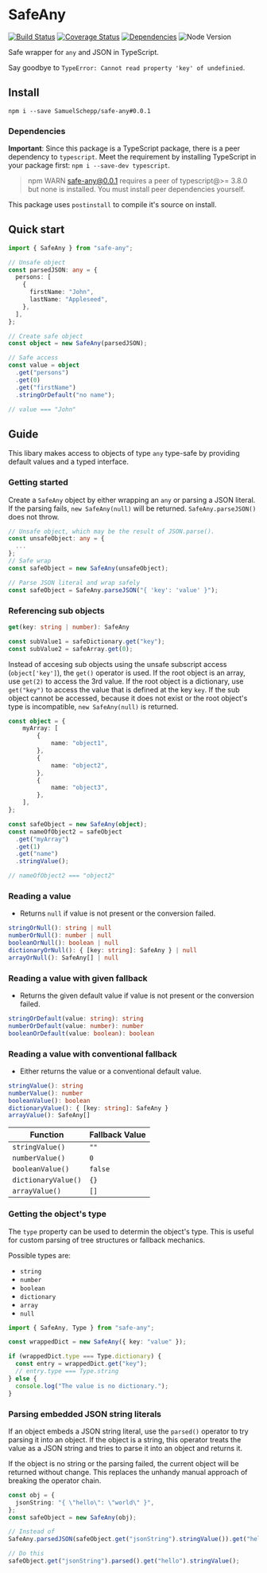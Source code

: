 # SafeAny

[![Build Status](https://travis-ci.org/SamuelSchepp/safe-any.svg?branch=master)](https://travis-ci.org/SamuelSchepp/safe-any)
[![Coverage Status](https://coveralls.io/repos/github/SamuelSchepp/safe-any/badge.svg?branch=master)](https://coveralls.io/github/SamuelSchepp/safe-any?branch=master)
[![Dependencies](https://david-dm.org/SamuelSchepp/safe-any.svg)](https://david-dm.org/)
![Node Version](https://img.shields.io/badge/node-%3E=%208.11-brightgreen.svg)

Safe wrapper for ```any``` and JSON in TypeScript.

Say goodbye to `TypeError: Cannot read property 'key' of undefinied`.

## Install

`npm i --save SamuelSchepp/safe-any#0.0.1`

### Dependencies

**Important**: Since this package is a TypeScript package, there is a peer dependency to `typescript`.
Meet the requirement by installing TypeScript in your package first: `npm i --save-dev typescript`.

> npm WARN safe-any@0.0.1 requires a peer of typescript@>= 3.8.0 but none is installed. You must install peer dependencies yourself.

This package uses `postinstall` to compile it's source on install.


## Quick start

```typescript
import { SafeAny } from "safe-any";

// Unsafe object
const parsedJSON: any = {
  persons: [
    {
      firstName: "John",
      lastName: "Appleseed",
    },
  ],
};

// Create safe object
const object = new SafeAny(parsedJSON);

// Safe access
const value = object
  .get("persons")
  .get(0)
  .get("firstName")
  .stringOrDefault("no name");

// value === "John"
```

## Guide

This libary makes access to objects of type `any` type-safe by providing default values and a typed interface.

### Getting started

Create a `SafeAny` object by either wrapping an `any` or parsing a JSON literal.
If the parsing fails, `new SafeAny(null)` will be returned.
`SafeAny.parseJSON()` does not throw.

```typescript
// Unsafe object, which may be the result of JSON.parse().
const unsafeObject: any = {
  ...
};
// Safe wrap
const safeObject = new SafeAny(unsafeObject);
```

```typescript
// Parse JSON literal and wrap safely
const safeObject = SafeAny.parseJSON("{ 'key': 'value' }");
```

### Referencing sub objects

```typescript
get(key: string | number): SafeAny
```

```typescript
const subValue1 = safeDictionary.get("key");
const subValue2 = safeArray.get(0);
```

Instead of accesing sub objects using the unsafe subscript access (`object['key']`), the `get()` operator is used.
If the root object is an array, use `get(2)` to access the 3rd value.
If the root object is a dictionary, use `get("key")` to access the value that is defined at the key `key`.
If the sub object cannot be accessed, because it does not exist or the root object's type is incompatible,
`new SafeAny(null)` is returned.

```typescript
const object = {
    myArray: [
        {
            name: "object1",
        },
        {
            name: "object2",
        },
        {
            name: "object3",
        },
    ],
};

const safeObject = new SafeAny(object);
const nameOfObject2 = safeObject
  .get("myArray")
  .get(1)
  .get("name")
  .stringValue();

// nameOfObject2 === "object2"
```

### Reading a value

- Returns `null` if value is not present or the conversion failed.

```typescript
stringOrNull(): string | null
numberOrNull(): number | null
booleanOrNull(): boolean | null
dictionaryOrNull(): { [key: string]: SafeAny } | null
arrayOrNull(): SafeAny[] | null
```

### Reading a value with given fallback

- Returns the given default value if value is not present or the conversion failed.

```typescript
stringOrDefault(value: string): string
numberOrDefault(value: number): number
booleanOrDefault(value: boolean): boolean
```

### Reading a value with conventional fallback

- Either returns the value or a conventional default value.

```typescript
stringValue(): string
numberValue(): number
booleanValue(): boolean
dictionaryValue(): { [key: string]: SafeAny }
arrayValue(): SafeAny[]
```

| Function            | Fallback Value |
|---------------------|----------------|
| `stringValue()`     | `""`           |
| `numberValue()`     | `0`            |
| `booleanValue()`    | `false`        |
| `dictionaryValue()` | `{}`           |
| `arrayValue()`      | `[]`           |

### Getting the object's type

The `type` property can be used to determin the object's type.
This is useful for custom parsing of tree structures or fallback mechanics.

Possible types are:
- `string`
- `number`
- `boolean`
- `dictionary`
- `array`
- `null`

```typescript
import { SafeAny, Type } from "safe-any";

const wrappedDict = new SafeAny({ key: "value" });

if (wrappedDict.type === Type.dictionary) {
  const entry = wrappedDict.get("key");
  // entry.type === Type.string
} else {
  console.log("The value is no dictionary.");
}
```

### Parsing embedded JSON string literals

If an object embeds a JSON string literal, use the `parsed()` operator to try parsing it into an object.
If the object is a string, this operator treats the value as a JSON string and tries to parse it into an object and returns it.

If the object is no string or the parsing failed, the current object will be returned without change.
This replaces the unhandy manual approach of breaking the operator chain.
```typescript
const obj = {
  jsonString: "{ \"hello\": \"world\" }",
};
const safeObject = new SafeAny(obj);

// Instead of
SafeAny.parsedJSON(safeObject.get("jsonString").stringValue()).get("hello").stringValue();

// Do this
safeObject.get("jsonString").parsed().get("hello").stringValue();
```
